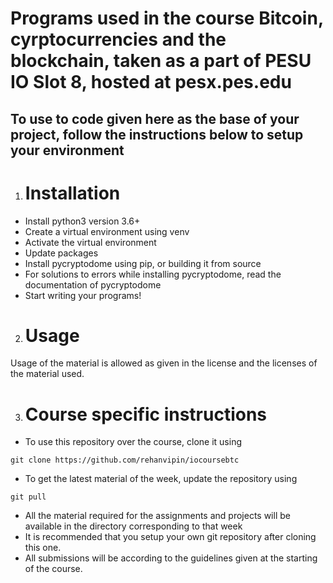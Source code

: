 # Programs used in the course Bitcoin, cyrptocurrencies and the blockchain, taken as a part of PESU IO Slot 8, hosted at pesx.pes.edu

## To use to code given here as the base of your project, follow the instructions below to setup your environment

1. # Installation
* Install python3 version 3.6+
* Create a virtual environment using venv
* Activate the virtual environment
* Update packages
* Install pycryptodome using pip, or building it from source
* For solutions to errors while installing pycryptodome, read the documentation of pycryptodome
* Start writing your programs!

2. # Usage
Usage of the material is allowed as given in the license and the licenses of the material used.

3. # Course specific instructions
* To use this repository over the course, clone it using
``` 
git clone https://github.com/rehanvipin/iocoursebtc 
```
* To get the latest material of the week, update the repository using
``` 
git pull 
```
* All the material required for the assignments and projects will be available in the directory corresponding to that week
* It is recommended that you setup your own git repository after cloning this one.
* All submissions will be according to the guidelines given at the starting of the course.
